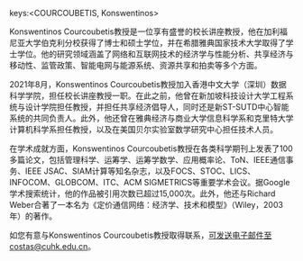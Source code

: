 keys:<COURCOUBETIS, Konswentinos>


Konswentinos Courcoubetis教授是一位享有盛誉的校长讲座教授，他在加利福尼亚大学伯克利分校获得了博士和硕士学位，并在希腊雅典国家技术大学取得了学士学位。他的研究领域涵盖了网络和互联网技术的经济学与性能分析、共享经济与移动性、监管政策、智能电网与能源系统、资源共享和拍卖等多个方面。

2021年8月，Konswentinos Courcoubetis教授加入香港中文大学（深圳）数据科学学院，担任校长讲座教授一职。在此之前，他曾在新加坡科技设计大学工程系统与设计学院担任教授，并担任共享经济倡导人，同时还是新ST-SUTD中心智能系统的共同负责人。此外，他还曾在雅典经济与商业大学信息科学系和克里特大学计算机科学系担任教授，以及在美国贝尔实验室数学研究中心担任技术人员。

在学术成就方面，Konswentinos Courcoubetis教授在各类科学期刊上发表了100多篇论文，包括管理科学、运筹学、运筹学数学、应用概率论、ToN、IEEE通信事务、IEEE JSAC、SIAM计算等知名杂志，以及FOCS、STOC、LICS、INFOCOM、GLOBCOM、ITC、ACM SIGMETRICS等重要学术会议。据Google学术搜索统计，他的作品被引用次数已超过15,000次。此外，他还与Richard Weber合著了一本名为《定价通信网络：经济学、技术和模型》（Wiley，2003年）的著作。

如您有意与Konswentinos Courcoubetis教授取得联系，可发送电子邮件至costas@cuhk.edu.cn。